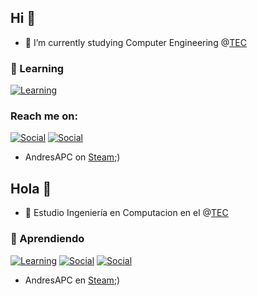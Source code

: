 ## Hi 👋
- 🔭 I’m currently studying Computer Engineering @[TEC](https://www.tec.ac.cr/)
### 🌱 Learning
[![Learning](https://skillicons.dev/icons?i=github,git,py,pycharm,latex,figma)](https://skillicons.dev)
### Reach me on:
[![Social](https://skillicons.dev/icons?i=instagram)](https://www.instagram.com/andres_ap01/) [![Social](https://skillicons.dev/icons?i=discord)](discordapp.com/users/1102799828884398110)
- AndresAPC on [Steam](https://steamcommunity.com/profiles/76561198332762372);)

## Hola 👋
- 🔭 Estudio Ingeniería en Computacion en el @[TEC](https://www.tec.ac.cr/)
### 🌱 Aprendiendo
[![Learning](https://skillicons.dev/icons?i=github,git,py,pycharm,latex,figma)](https://skillicons.dev)
[![Social](https://skillicons.dev/icons?i=instagram)](https://www.instagram.com/andres_ap01/) [![Social](https://skillicons.dev/icons?i=discord)](discordapp.com/users/1102799828884398110)
- AndresAPC en [Steam](https://steamcommunity.com/profiles/76561198332762372);)
